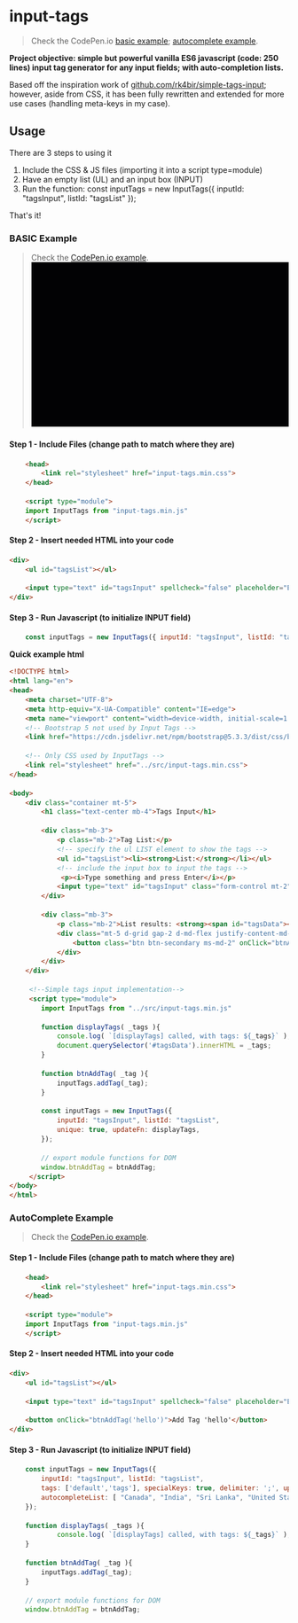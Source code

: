 # input-tags
> Check the CodePen.io [basic example](https://codepen.io/mindflowgo/pen/PwYNQVe); [autocomplete example](https://codepen.io/mindflowgo/pen/MYgyVgg).

**Project objective: simple but powerful vanilla ES6 javascript (code: 250 lines) input tag generator for any input fields; with auto-completion lists.**

Based off the inspiration work of [github.com/rk4bir/simple-tags-input](https://github.com/rk4bir/simple-tags-input); however, aside from CSS, it has been fully rewritten and extended for more use cases (handling meta-keys in my case).

## Usage
There are 3 steps to using it
1. Include the CSS & JS files (importing it into a script type=module)
2. Have an empty list (UL) and an input box (INPUT)
3. Run the function: const inputTags = new InputTags({ inputId: "tagsInput", listId: "tagsList" });

That's it!

### BASIC Example
> Check the [CodePen.io example](https://codepen.io/mindflowgo/pen/PwYNQVe).
![demonstration](./example/media/autocomplete.gif)

#### Step 1 - Include Files (change path to match where they are)
```html
    <head>
        <link rel="stylesheet" href="input-tags.min.css">
    </head>

    <script type="module">
    import InputTags from "input-tags.min.js"
    </script>
```

#### Step 2 - Insert needed HTML into your code
```html
<div>
    <ul id="tagsList"></ul>
    
    <input type="text" id="tagsInput" spellcheck="false" placeholder="Enter a tag" />
</div>
```

#### Step 3 - Run Javascript (to initialize INPUT field)
```javascript
    const inputTags = new InputTags({ inputId: "tagsInput", listId: "tagsList" });
```

**Quick example html**
```html
<!DOCTYPE html>
<html lang="en">
<head>
    <meta charset="UTF-8">
    <meta http-equiv="X-UA-Compatible" content="IE=edge">
    <meta name="viewport" content="width=device-width, initial-scale=1.0">
    <!-- Bootstrap 5 not used by Input Tags -->
    <link href="https://cdn.jsdelivr.net/npm/bootstrap@5.3.3/dist/css/bootstrap.min.css" rel="stylesheet" integrity="sha384-QWTKZyjpPEjISv5WaRU9OFeRpok6YctnYmDr5pNlyT2bRjXh0JMhjY6hW+ALEwIH" crossorigin="anonymous">
    
    <!-- Only CSS used by InputTags -->
    <link rel="stylesheet" href="../src/input-tags.min.css">
</head>

<body>
    <div class="container mt-5">
        <h1 class="text-center mb-4">Tags Input</h1>
            
        <div class="mb-3">
            <p class="mb-2">Tag List:</p>
            <!-- specify the ul LIST element to show the tags -->
            <ul id="tagsList"><li><strong>List:</strong></li></ul>
            <!-- include the input box to input the tags -->
             <p><i>Type something and press Enter</i></p>
            <input type="text" id="tagsInput" class="form-control mt-2" spellcheck="false" placeholder="Enter a tag" />
        </div>
            
        <div class="mb-3">
            <p class="mb-2">List results: <strong><span id="tagsData"></span></strong></p>
            <div class="mt-5 d-grid gap-2 d-md-flex justify-content-md-start">
                <button class="btn btn-secondary ms-md-2" onClick="btnAddTag('hello')">Add Tag 'hello'</button>
            </div>
        </div>
    </div>

     <!--Simple tags input implementation-->
     <script type="module">
        import InputTags from "../src/input-tags.min.js"

        function displayTags( _tags ){
            console.log( `[displayTags] called, with tags: ${_tags}` );
            document.querySelector('#tagsData').innerHTML = _tags;
        }

        function btnAddTag( _tag ){
            inputTags.addTag(_tag);
        }

        const inputTags = new InputTags({ 
			inputId: "tagsInput", listId: "tagsList",
			unique: true, updateFn: displayTags,
		});

        // export module functions for DOM
        window.btnAddTag = btnAddTag;
     </script>
</body>
</html>        
```

### AutoComplete Example
> Check the [CodePen.io example](https://codepen.io/mindflowgo/pen/MYgyVgg).

#### Step 1 - Include Files (change path to match where they are)
```html
    <head>
        <link rel="stylesheet" href="input-tags.min.css">
    </head>

    <script type="module">
    import InputTags from "input-tags.min.js"
    </script>
```

#### Step 2 - Insert needed HTML into your code
```html
<div>
    <ul id="tagsList"></ul>
    
    <input type="text" id="tagsInput" spellcheck="false" placeholder="Enter a tag" />

    <button onClick="btnAddTag('hello')">Add Tag 'hello'</button>
</div>
```

#### Step 3 - Run Javascript (to initialize INPUT field)
```javascript
    const inputTags = new InputTags({ 
        inputId: "tagsInput", listId: "tagsList",
        tags: ['default','tags'], specialKeys: true, delimiter: ';', updateFn: displayTags,
        autocompleteList: [ "Canada", "India", "Sri Lanka", "United States", "United 'UK' Kingdom", "Vietnam", "Zimbabwe"]
    });

    function displayTags( _tags ){
            console.log( `[displayTags] called, with tags: ${_tags}` );
    }

    function btnAddTag( _tag ){
        inputTags.addTag(_tag);
    }

    // export module functions for DOM
    window.btnAddTag = btnAddTag;
```

